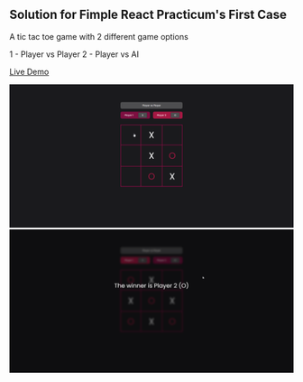 ## Solution for Fimple React Practicum's First Case

A tic tac toe game with 2 different game options

1 - Player vs Player
2 - Player vs AI

<a href="https://gunesozdogan.github.io/fimple-react-practicum-first-case/" name="demo">Live Demo</a>

<img src="dist/img/ss1.png">
<img src="dist/img/ss2.png">
